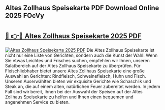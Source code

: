 ## Altes Zollhaus Speisekarte PDF Download Online 2025 FOcVy

# <h2><a href="http://gcafz1.nevu.top/?p=Altes+Zollhaus+Speisekarte">🔗 👉🔴 Altes Zollhaus Speisekarte 2025 PDF</a></h2>

[![Altes Zollhaus Speisekarte 2025 PDF](https://i.imgur.com/dBaPXMq.png)](http://gcafz1.nevu.top/?p=Altes+Zollhaus+Speisekarte)
Die Altes Zollhaus Speisekarte ist nicht nur eine Liste von Gerichten, sondern auch die Kunst der Wahl. Wenn Sie etwas Leichtes und Frisches suchen, empfehlen wir Ihnen, unseren Salatbereich auf der Altes Zollhaus Speisekarte zu überprüfen. Für Fleischliebhaber bietet unsere Altes Zollhaus Speisekarte eine große Auswahl an Gerichten: Rindfleisch, Schweinefleisch, Huhn und Fisch. Unseren Auserwählten bieten wir exquisite Gerichte wie Schaschlik und Steak an, die auf einem alten, natürlichen Feuer zubereitet werden. In jedem Fall sind wir bereit, Ihnen bei der Auswahl der Speisen auf der Altes Zollhaus Speisekarte zu helfen und Ihnen einen bequemen und angenehmen Service zu bieten.
